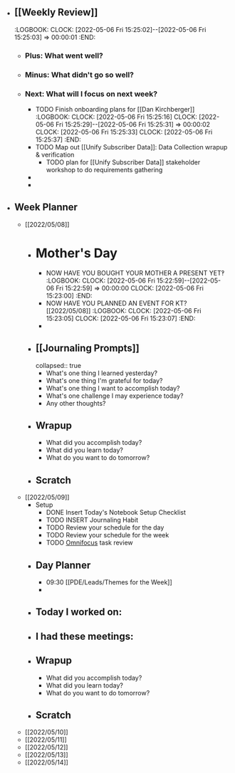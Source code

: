 - ## [[Weekly Review]]
  :LOGBOOK:
  CLOCK: [2022-05-06 Fri 15:25:02]--[2022-05-06 Fri 15:25:03] =>  00:00:01
  :END:
	- ### Plus: What went well?
	- ### Minus: What didn't go so well?
	- ### Next: What will I focus on next week?
		- TODO Finish onboarding plans for [[Dan Kirchberger]]
		  :LOGBOOK:
		  CLOCK: [2022-05-06 Fri 15:25:16]
		  CLOCK: [2022-05-06 Fri 15:25:29]--[2022-05-06 Fri 15:25:31] =>  00:00:02
		  CLOCK: [2022-05-06 Fri 15:25:33]
		  CLOCK: [2022-05-06 Fri 15:25:37]
		  :END:
		- TODO Map out [[Unify Subscriber Data]]: Data Collection wrapup & verification
			- TODO plan for [[Unify Subscriber Data]] stakeholder workshop to do requirements gathering
		-
		-
- ## Week Planner
	- [[2022/05/08]]
		- # Mother's Day
			- NOW HAVE YOU BOUGHT YOUR MOTHER A PRESENT YET‽
			  :LOGBOOK:
			  CLOCK: [2022-05-06 Fri 15:22:59]--[2022-05-06 Fri 15:22:59] =>  00:00:00
			  CLOCK: [2022-05-06 Fri 15:23:00]
			  :END:
			- NOW HAVE YOU PLANNED AN EVENT FOR KT? [[2022/05/08]]
			  :LOGBOOK:
			  CLOCK: [2022-05-06 Fri 15:23:05]
			  CLOCK: [2022-05-06 Fri 15:23:07]
			  :END:
			-
		- ## [[Journaling Prompts]]
		  collapsed:: true
			- What's one thing I learned yesterday?
			- What's one thing I'm grateful for today?
			- What's one thing I want to accomplish today?
			- What's one challenge I may experience today?
			- Any other thoughts?
		- ## Wrapup
			- What did you accomplish today?
			- What did you learn today?
			- What do you want to do tomorrow?
		- ## Scratch
	- [[2022/05/09]]
		- Setup
			- DONE Insert Today's Notebook Setup Checklist
			- TODO INSERT Journaling Habit
			- TODO Review your schedule for the day
			- TODO Review your schedule for the week
			- TODO [Omnifocus](omnifocus://) task review
		- ## Day Planner
			- 09:30 [[PDE/Leads/Themes for the Week]]
			-
		- ## Today I worked on:
		- ## I had these meetings:
		- ## Wrapup
			- What did you accomplish today?
			- What did you learn today?
			- What do you want to do tomorrow?
		- ## Scratch
	- [[2022/05/10]]
	- [[2022/05/11]]
	- [[2022/05/12]]
	- [[2022/05/13]]
	- [[2022/05/14]]